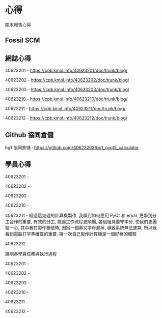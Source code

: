心得
===

期末報告心得

Fossil SCM
---

網誌心得
---
40623201 - https://cpb.kmol.info/40623201/doc/trunk/blog/

40623202 - https://cpb.kmol.info/40623202/doc/trunk/blog/

40623203 - https://cpb.kmol.info/40623203/doc/trunk/blog/

40623210 - https://cpb.kmol.info/40623210/doc/trunk/blog/

40623211 - https://cpb.kmol.info/40623211/doc/trunk/blog/

40623212 - https://cpb.kmol.info/40623212/doc/trunk/blog/

Github 協同倉儲
---
bg1 協同倉儲 : https://github.com/40623203/bg1_pyqt5_calculator




學員心得
---
40623201 -

40623202 -

40623203 -

40623210 -

40623211 - 經過這幾週的計算機製作, 我學到如何應用 PyQt 和 eric6, 更學到分工合作的重要, 有效的分工, 能讓工作流程更順暢, 各個組員盡守本分, 使我們更團結一心, 其中我在製作根號時, 因爲一個英文字母漏掉, 導致系統無法運算, 所以我看到電腦打字準確性的重要, 第一次自己製作計算機是一個好棒的體驗

40623212 -

說明各學員任務與執行過程

40623201 -

40623202 -

40623203 -

40623210 -

40623211 -

40623212 -
